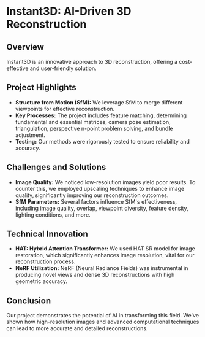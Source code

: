 # Instant3D: AI-Driven 3D Reconstruction

## Overview
Instant3D is an innovative approach to 3D reconstruction, offering a cost-effective and user-friendly solution. 

## Project Highlights
- **Structure from Motion (SfM):** We leverage SfM to merge different viewpoints for effective reconstruction.
- **Key Processes:** The project includes feature matching, determining fundamental and essential matrices, camera pose estimation, triangulation, perspective n-point problem solving, and bundle adjustment.
- **Testing:** Our methods were rigorously tested to ensure reliability and accuracy.

## Challenges and Solutions
- **Image Quality:** We noticed low-resolution images yield poor results. To counter this, we employed upscaling techniques to enhance image quality, significantly improving our reconstruction outcomes.
- **SfM Parameters:** Several factors influence SfM's effectiveness, including image quality, overlap, viewpoint diversity, feature density, lighting conditions, and more.

## Technical Innovation
- **HAT: Hybrid Attention Transformer:** We used HAT SR model for image restoration, which significantly enhances image resolution, vital for our reconstruction process.
- **NeRF Utilization:** NeRF (Neural Radiance Fields) was instrumental in producing novel views and dense 3D reconstructions with high geometric accuracy.

## Conclusion
Our project demonstrates the potential of AI in transforming this field. We've shown how high-resolution images and advanced computational techniques can lead to more accurate and detailed reconstructions.
